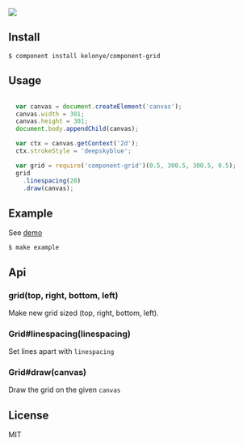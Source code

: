 ![](https://dl.dropbox.com/u/30162278/component-grid.png) 


Install
---

    $ component install kelonye/component-grid

Usage
---

```javascript

  var canvas = document.createElement('canvas');
  canvas.width = 301;
  canvas.height = 301;
  document.body.appendChild(canvas);

  var ctx = canvas.getContext('2d');
  ctx.strokeStyle = 'deepskyblue';

  var grid = require('component-grid')(0.5, 300.5, 300.5, 0.5);
  grid
    .linespacing(20)
    .draw(canvas);

```

Example
---

See [demo](http://component-kelonye.rhcloud.com/#/523b44b58acdd27159000002)

    $ make example

## Api

### grid(top, right, bottom, left)

  Make new grid sized (top, right, bottom, left).

### Grid#linespacing(linespacing)

  Set lines apart with `linespacing`

### Grid#draw(canvas)
  
  Draw the grid on the given `canvas`

License
---

MIT